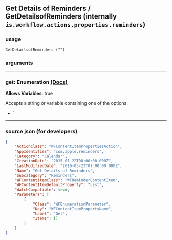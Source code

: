 
## Get Details of Reminders / GetDetailsofReminders (internally `is.workflow.actions.properties.reminders`)



### usage
```
GetDetailsofReminders ("")
```

### arguments

---

### get: Enumeration [(Docs)](https://pfgithub.github.io/shortcutslang/gettingstarted#enum-select-field)
**Allows Variables**: true



Accepts a string 
or variable
containing one of the options:

- ``

---

### source json (for developers)

```json
{
	"ActionClass": "WFContentItemPropertiesAction",
	"AppIdentifier": "com.apple.reminders",
	"Category": "Calendar",
	"CreationDate": "2015-01-22T08:00:00.000Z",
	"LastModifiedDate": "2016-05-23T07:00:00.000Z",
	"Name": "Get Details of Reminders",
	"Subcategory": "Reminders",
	"WFContentItemClass": "WFReminderContentItem",
	"WFContentItemDefaultProperty": "List",
	"WatchCompatible": true,
	"Parameters": [
		{
			"Class": "WFEnumerationParameter",
			"Key": "WFContentItemPropertyName",
			"Label": "Get",
			"Items": []
		}
	]
}
```
